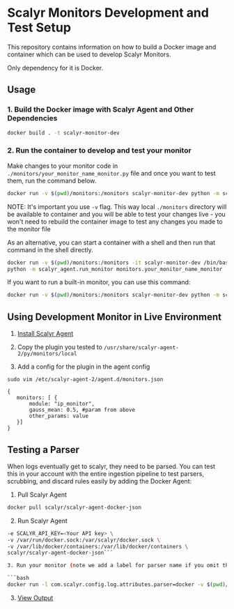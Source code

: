 # Scalyr Monitors Development and Test Setup

This repository contains information on how to build a Docker image and container which can be
used to develop Scalyr Monitors.

Only dependency for it is Docker.

## Usage

### 1. Build the Docker image with Scalyr Agent and Other Dependencies

```bash
docker build . -t scalyr-monitor-dev
```

### 2. Run the container to develop and test your monitor

Make changes to your monitor code in ``./monitors/your_monitor_name_monitor.py`` file and once
you want to test them, run the command below.

```bash
docker run -v $(pwd)/monitors:/monitors scalyr-monitor-dev python -m scalyr_agent.run_monitor monitors.your_monitor_name_monitor -c '{"gauss_mean": 0.5}'
```

NOTE: It's important you use ``-v`` flag. This way local ``./monitors`` directory will be
available to container and you will be able to test your changes live - you won't need to
rebuild the container image to test any changes you made to the monitor file

As an alternative, you can start a container with a shell and then run that command in the
shell directly.

```bash
docker run -v $(pwd)/monitors:/monitors -it scalyr-monitor-dev /bin/bash
python -m scalyr_agent.run_monitor monitors.your_monitor_name_monitor -c '{"gauss_mean": 0.5}'
```

If you want to run a built-in monitor, you can use this command:

```bash
docker run -v $(pwd)/monitors:/monitors scalyr-monitor-dev python -m scalyr_agent.run_monitor scalyr_agent.builtin_monitors.test_monitor -c '{"gauss_mean": 0.5}'
```

## Using Development Monitor in Live Environment

1. [Install Scalyr Agent](https://app.scalyr.com/help/install-agent-linux-quick-start-2)

2. Copy the plugin you tested to `/usr/share/scalyr-agent-2/py/monitors/local`

3. Add a config for the plugin in the agent config 

```sudo vim /etc/scalyr-agent-2/agent.d/monitors.json```


```
{
   monitors: [ {
       module: "ip_monitor",
       gauss_mean: 0.5, #param from above
       other_params: value
   }]
}
```

## Testing a Parser

When logs eventually get to scalyr, they need to be parsed. You can test this in your account with the entire ingestion pipeline to test parsers, scrubbing, and discard rules easily by adding the Docker Agent:

1. Pull Scalyr Agent
```bash
docker pull scalyr/scalyr-agent-docker-json
```

2. Run Scalyr Agent
```bash docker run -d --name scalyr-docker-agent \
-e SCALYR_API_KEY=<Your API key> \
-v /var/run/docker.sock:/var/scalyr/docker.sock \
-v /var/lib/docker/containers:/var/lib/docker/containers \
scalyr/scalyr-agent-docker-json```

3. Run your monitor (note we add a label for parser name if you omit the default will be docker) 

```bash
docker run -l com.scalyr.config.log.attributes.parser=docker -v $(pwd)/monitors:/monitors scalyr-monitor-dev python -m scalyr_agent.run_monitor monitors.your_monitor_name_monitor -c '{"gauss_mean": 0.5}'
```
3. [View Output](https://app.scalyr.com/events?filter=parser%3D%27docker%27) 

